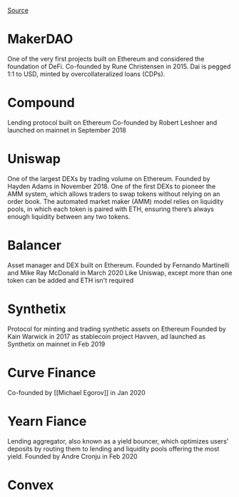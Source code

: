 [Source](https://coinmarketcap.com/alexandria/article/what-is-decentralized-finance)
# MakerDAO
One of the very first projects built on Ethereum and considered the foundation of DeFi.
Co-founded by Rune Christensen in 2015.
Dai is pegged 1:1 to USD, minted by overcollateralized loans (CDPs).

# Compound
Lending protocol built on Ethereum
Co-founded by Robert Leshner and launched on mainnet in September 2018

# Uniswap
One of the largest DEXs by trading volume on Ethereum.
Founded by Hayden Adams in November 2018.
One of the first DEXs to pioneer the AMM system, which allows traders to swap tokens without relying on an order book. The automated market maker (AMM) model relies on liquidity pools, in which each token is paired with ETH, ensuring there’s always enough liquidity between any two tokens.
# Balancer
Asset manager and DEX built on Ethereum.
Founded by Fernando Martinelli and Mike Ray McDonald in March 2020
Like Uniswap, except more than one token can be added and ETH isn't required
# Synthetix
Protocol for minting and trading synthetic assets on Ethereum
Founded by Kain Warwick in 2017 as stablecoin project Havven, ad launched as Synthetix on mainnet in Feb 2019

# Curve Finance
Co-founded by [[Michael Egorov]] in Jan 2020

# Yearn Fiance
Lending aggregator, also known as a yield bouncer, which optimizes users' deposits by routing them to lending and liquidity pools offering the most yield. 
Founded by Andre Cronju in Feb 2020

# Convex
